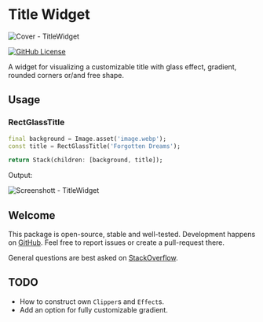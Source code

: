 # Title Widget

![Cover - TitleWidget](https://raw.githubusercontent.com/signmotion/title_widget/master/images/cover.webp)

[![GitHub License](https://img.shields.io/badge/license-MIT-blue.svg)](https://raw.githubusercontent.com/signmotion/title_widget/master/LICENSE)

A widget for visualizing a customizable title with glass effect, gradient, rounded corners or/and free shape.

## Usage

### RectGlassTitle

```dart
final background = Image.asset('image.webp');
const title = RectGlassTitle('Forgotten Dreams');

return Stack(children: [background, title]);
```

Output:

![Screenshott - TitleWidget](https://raw.githubusercontent.com/signmotion/title_widget/master/images/screenshots/1.webp)

## Welcome

This package is open-source, stable and well-tested. Development happens on
[GitHub](https://github.com/signmotion/title_widget). Feel free to report issues
or create a pull-request there.

General questions are best asked on
[StackOverflow](https://stackoverflow.com/search?q=%5Btitle%5D+flutter).

## TODO

- How to construct own `Clipper`s and `Effect`s.
- Add an option for fully customizable gradient.
